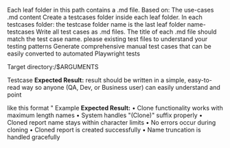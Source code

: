 Each leaf folder in this path contains a  .md file.
Based on:
The use-cases .md content
Create a testcases folder inside each leaf folder.
In each testcases folder: the testcase folder name is the last leaf folder name-testcases
Write all test cases as .md files.
The title of each .md file should match the test case name.
please existing test files to understand your testing patterns
Generate comprehensive manual test cases that can be easily converted to automated Playwright tests

Target directory:/$ARGUMENTS

Testcase **Expected Result:** result should be written in a simple, easy-to-read way so anyone (QA, Dev, or Business user) can easily understand and point 

like this format "
Example 
**Expected Result:**
• Clone functionality works with maximum length names
• System handles "(Clone)" suffix properly
• Cloned report name stays within character limits
• No errors occur during cloning
• Cloned report is created successfully
• Name truncation is handled gracefully
